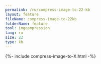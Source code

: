 ```yaml
---
permalink: /ru/compress-image-to-22-kb
layout: feature
fileName: compress-image-to-22kb
folderName: feature
tool: imgcompression
lang: ru
size: 22
type: kb
---
```


{%- include compress-image-to-X.html -%}
